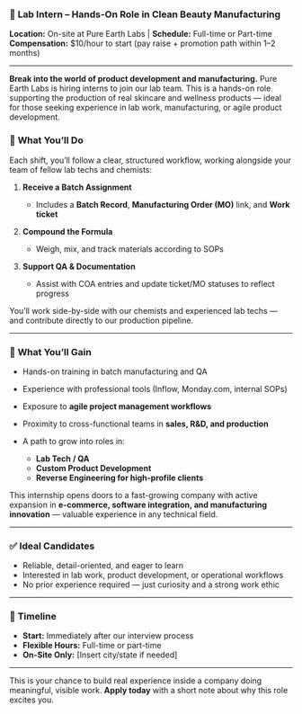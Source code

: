 
### 🌿 **Lab Intern – Hands-On Role in Clean Beauty Manufacturing**

**Location:** On-site at Pure Earth Labs | **Schedule:** Full-time or Part-time
**Compensation:** \$10/hour to start (pay raise + promotion path within 1–2 months)

---

**Break into the world of product development and manufacturing.**
Pure Earth Labs is hiring interns to join our lab team. This is a hands-on role supporting the production of real skincare and wellness products — ideal for those seeking experience in lab work, manufacturing, or agile product development.

### 🧪 **What You’ll Do**

Each shift, you’ll follow a clear, structured workflow, working alongside your team of fellow lab techs and chemists:

1. **Receive a Batch Assignment**

   * Includes a **Batch Record**, **Manufacturing Order (MO)** link, and **Work ticket**
2. **Compound the Formula**

   * Weigh, mix, and track materials according to SOPs
3. **Support QA & Documentation**

   * Assist with COA entries and update ticket/MO statuses to reflect progress

You’ll work side-by-side with our chemists and experienced lab techs — and contribute directly to our production pipeline.

---

### 🚀 **What You’ll Gain**

* Hands-on training in batch manufacturing and QA
* Experience with professional tools (Inflow, Monday.com, internal SOPs)
* Exposure to **agile project management workflows**
* Proximity to cross-functional teams in **sales, R\&D, and production**
* A path to grow into roles in:

  * **Lab Tech / QA**
  * **Custom Product Development**
  * **Reverse Engineering for high-profile clients**

This internship opens doors to a fast-growing company with active expansion in **e-commerce, software integration, and manufacturing innovation** — valuable experience in any technical field.

---

### ✅ **Ideal Candidates**

* Reliable, detail-oriented, and eager to learn
* Interested in lab work, product development, or operational workflows
* No prior experience required — just curiosity and a strong work ethic

---

### 📅 **Timeline**

* **Start:** Immediately after our interview process 
* **Flexible Hours:** Full-time or part-time
* **On-Site Only:** \[Insert city/state if needed]

---

This is your chance to build real experience inside a company doing meaningful, visible work.
**Apply today** with a short note about why this role excites you.
